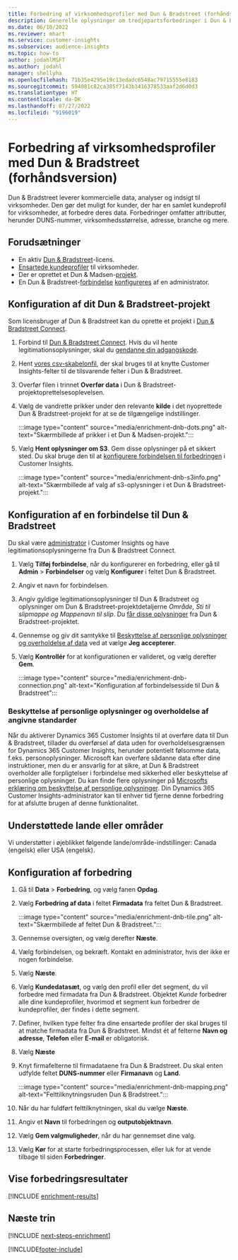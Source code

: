 ```yaml
---
title: Forbedring af virksomhedsprofiler med Dun & Bradstreet (forhåndsversion)
description: Generelle oplysninger om tredjepartsforbedringer i Dun & Bradstreet.
ms.date: 06/10/2022
ms.reviewer: mhart
ms.service: customer-insights
ms.subservice: audience-insights
ms.topic: how-to
author: jodahlMSFT
ms.author: jodahl
manager: shellyha
ms.openlocfilehash: 71b35e4295e19c13edadc6548ac79715555e8183
ms.sourcegitcommit: 594081c82ca385f7143b3416378533aaf2d6d0d3
ms.translationtype: HT
ms.contentlocale: da-DK
ms.lasthandoff: 07/27/2022
ms.locfileid: "9196019"
---
```

# <a name="enrich-company-profiles-with-dun--bradstreet-preview"></a>Forbedring af virksomhedsprofiler med Dun & Bradstreet (forhåndsversion)

Dun & Bradstreet leverer kommercielle data, analyser og indsigt til virksomheder. Den gør det muligt for kunder, der har en samlet kundeprofil for virksomheder, at forbedre deres data. Forbedringer omfatter attributter, herunder DUNS-nummer, virksomhedsstørrelse, adresse, branche og mere.

## <a name="prerequisites"></a>Forudsætninger

- En aktiv [Dun & Bradstreet](https://www.dnb.com/marketing/media/give-your-data-a-boost.html?source=microsoft_audience_insights)-licens.
- [Ensartede kundeprofiler](customer-profiles.md) til virksomheder.
- Der er oprettet et Dun & Madsen-[projekt](#set-up-your-dun--bradstreet-project).
- En Dun & Bradstreet-[forbindelse](connections.md) [konfigureres](#configure-a-connection-for-dun--bradstreet) af en administrator.

## <a name="set-up-your-dun--bradstreet-project"></a>Konfiguration af dit Dun & Bradstreet-projekt

Som licensbruger af Dun & Bradstreet kan du oprette et projekt i [Dun & Bradstreet Connect](https://connect.dnb.com?lead_source=microsoft_audienceinsights).

1. Forbind til [Dun & Bradstreet Connect](https://connect.dnb.com?lead_source=microsoft_audienceinsights). Hvis du vil hente legitimationsoplysninger, skal du [gendanne din adgangskode](https://sso.dnb.com/signin/forgot-password?lead_source=microsoft_audienceinsights).

1. Hent [vores csv-skabelonfil](https://c360devenrichment.blob.core.windows.net/mapping/DnBCIdatamapping.csv), der skal bruges til at knytte Customer Insights-felter til de tilsvarende felter i Dun & Bradstreet.

1. Overfør filen i trinnet **Overfør data** i Dun & Bradstreet-projektoprettelsesoplevelsen.

1. Vælg de vandrette prikker under den relevante **kilde** i det nyoprettede Dun & Bradstreet-projekt for at se de tilgængelige indstillinger.

   :::image type="content" source="media/enrichment-dnb-dots.png" alt-text="Skærmbillede af prikker i et Dun & Madsen-projekt.":::

1. Vælg **Hent oplysninger om S3**. Gem disse oplysninger på et sikkert sted. Du skal bruge den til at [konfigurere forbindelsen til forbedringen](#configure-a-connection-for-dun--bradstreet) i Customer Insights.

   :::image type="content" source="media/enrichment-dnb-s3info.png" alt-text="Skærmbillede af valg af s3-oplysninger i et Dun & Bradstreet-projekt.":::

## <a name="configure-a-connection-for-dun--bradstreet"></a>Konfiguration af en forbindelse til Dun & Bradstreet

Du skal være [administrator](permissions.md#admin) i Customer Insights og have legitimationsoplysningerne fra Dun & Bradstreet Connect.

1. Vælg **Tilføj forbindelse**, når du konfigurerer en forbedring, eller gå til **Admin** > **Forbindelser** og vælg **Konfigurer** i feltet Dun & Bradstreet.

1. Angiv et navn for forbindelsen.

1. Angiv gyldige legitimationsoplysninger til Dun & Bradstreet og oplysninger om Dun & Bradstreet-projektdetaljerne *Område, Sti til slipmappe og Mappenavn til slip*. Du [får disse oplysninger](#set-up-your-dun--bradstreet-project) fra Dun & Bradstreet-projektet.

1. Gennemse og giv dit samtykke til [Beskyttelse af personlige oplysninger og overholdelse af data](#data-privacy-and-compliance) ved at vælge **Jeg accepterer**.

1. Vælg **Kontrollér** for at konfigurationen er valideret, og vælg derefter **Gem**.

   :::image type="content" source="media/enrichment-dnb-connection.png" alt-text="Konfiguration af forbindelsesside til Dun & Bradstreet":::

### <a name="data-privacy-and-compliance"></a>Beskyttelse af personlige oplysninger og overholdelse af angivne standarder

Når du aktiverer Dynamics 365 Customer Insights til at overføre data til Dun & Bradstreet, tillader du overførsel af data uden for overholdelsesgrænsen for Dynamics 365 Customer Insights, herunder potentielt følsomme data, f.eks. personoplysninger. Microsoft kan overføre sådanne data efter dine instruktioner, men du er ansvarlig for at sikre, at Dun & Bradstreet overholder alle forpligtelser i forbindelse med sikkerhed eller beskyttelse af personlige oplysninger. Du kan finde flere oplysninger på [Microsofts erklæring om beskyttelse af personlige oplysninger](https://go.microsoft.com/fwlink/?linkid=396732).
Din Dynamics 365 Customer Insights-administrator kan til enhver tid fjerne denne forbedring for at afslutte brugen af denne funktionalitet.

## <a name="supported-countries-or-regions"></a>Understøttede lande eller områder

Vi understøtter i øjeblikket følgende lande/område-indstillinger: Canada (engelsk) eller USA (engelsk).

## <a name="configure-the-enrichment"></a>Konfiguration af forbedring

1. Gå til **Data** > **Forbedring**, og vælg fanen **Opdag**.

1. Vælg **Forbedring af data** i feltet **Firmadata** fra feltet Dun & Bradstreet.

   :::image type="content" source="media/enrichment-dnb-tile.png" alt-text="Skærmbillede af feltet Dun & Bradstreet.":::

1. Gennemse oversigten, og vælg derefter **Næste**.

1. Vælg forbindelsen, og bekræft. Kontakt en administrator, hvis der ikke er nogen forbindelse.

1. Vælg **Næste**.

1. Vælg **Kundedatasæt**, og vælg den profil eller det segment, du vil forbedre med firmadata fra Dun & Bradstreet. Objektet *Kunde* forbedrer alle dine kundeprofiler, hvorimod et segment kun forbedrer de kundeprofiler, der findes i dette segment.

1. Definer, hvilken type felter fra dine ensartede profiler der skal bruges til at matche firmadata fra Dun & Bradstreet. Mindst ét af felterne **Navn og adresse**, **Telefon** eller **E-mail** er obligatorisk.

1. Vælg **Næste**

1. Knyt firmafelterne til firmadataene fra Dun & Bradstreet. Du skal enten udfylde feltet **DUNS-nummer** eller **Firmanavn** og **Land**.

      :::image type="content" source="media/enrichment-dnb-mapping.png" alt-text="Felttilknytningsruden Dun & Bradstreet.":::

1. Når du har fuldført felttilknytningen, skal du vælge **Næste**.

1. Angiv et **Navn** til forbedringen og **outputobjektnavn**.

1. Vælg **Gem valgmuligheder**, når du har gennemset dine valg.

1. Vælg **Kør** for at starte forbedringsprocessen, eller luk for at vende tilbage til siden **Forbedringer**.

## <a name="view-enrichment-results"></a>Vise forbedringsresultater

[!INCLUDE [enrichment-results](includes/enrichment-results.md)]

## <a name="next-steps"></a>Næste trin

[!INCLUDE [next-steps-enrichment](includes/next-steps-enrichment.md)]

[!INCLUDE[footer-include](includes/footer-banner.md)]
